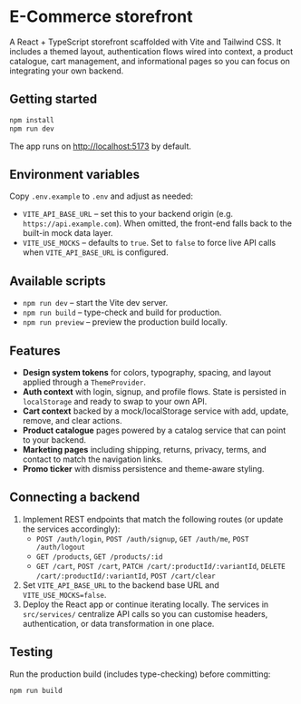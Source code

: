 # E-Commerce storefront

A React + TypeScript storefront scaffolded with Vite and Tailwind CSS. It includes a themed layout, authentication flows wired
into context, a product catalogue, cart management, and informational pages so you can focus on integrating your own backend.

## Getting started

```bash
npm install
npm run dev
```

The app runs on [http://localhost:5173](http://localhost:5173) by default.

## Environment variables

Copy `.env.example` to `.env` and adjust as needed:

- `VITE_API_BASE_URL` – set this to your backend origin (e.g. `https://api.example.com`). When omitted, the front-end falls back to
  the built-in mock data layer.
- `VITE_USE_MOCKS` – defaults to `true`. Set to `false` to force live API calls when `VITE_API_BASE_URL` is configured.

## Available scripts

- `npm run dev` – start the Vite dev server.
- `npm run build` – type-check and build for production.
- `npm run preview` – preview the production build locally.

## Features

- **Design system tokens** for colors, typography, spacing, and layout applied through a `ThemeProvider`.
- **Auth context** with login, signup, and profile flows. State is persisted in `localStorage` and ready to swap to your own API.
- **Cart context** backed by a mock/localStorage service with add, update, remove, and clear actions.
- **Product catalogue** pages powered by a catalog service that can point to your backend.
- **Marketing pages** including shipping, returns, privacy, terms, and contact to match the navigation links.
- **Promo ticker** with dismiss persistence and theme-aware styling.

## Connecting a backend

1. Implement REST endpoints that match the following routes (or update the services accordingly):
   - `POST /auth/login`, `POST /auth/signup`, `GET /auth/me`, `POST /auth/logout`
   - `GET /products`, `GET /products/:id`
   - `GET /cart`, `POST /cart`, `PATCH /cart/:productId/:variantId`, `DELETE /cart/:productId/:variantId`, `POST /cart/clear`
2. Set `VITE_API_BASE_URL` to the backend base URL and `VITE_USE_MOCKS=false`.
3. Deploy the React app or continue iterating locally. The services in `src/services/` centralize API calls so you can customise
   headers, authentication, or data transformation in one place.

## Testing

Run the production build (includes type-checking) before committing:

```bash
npm run build
```

